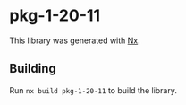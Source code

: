 # pkg-1-20-11

This library was generated with [Nx](https://nx.dev).

## Building

Run `nx build pkg-1-20-11` to build the library.
